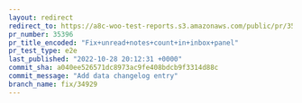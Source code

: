 ```yaml
---
layout: redirect
redirect_to: https://a8c-woo-test-reports.s3.amazonaws.com/public/pr/35396/e2e/index.html
pr_number: 35396
pr_title_encoded: "Fix+unread+notes+count+in+inbox+panel"
pr_test_type: e2e
last_published: "2022-10-28 20:12:31 +0000"
commit_sha: a040ee526571dc8973ac9fe408bdcb9f3314d88c
commit_message: "Add data changelog entry"
branch_name: fix/34929
---
```

